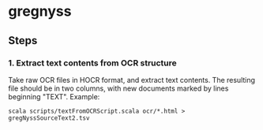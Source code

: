 # gregnyss



## Steps


### 1. Extract text contents from OCR structure

Take raw OCR files in HOCR format, and extract text contents.
The resulting file should be in two columns, with new documents marked by lines beginning "TEXT".  Example:

    scala scripts/textFromOCRScript.scala ocr/*.html >   gregNyssSourceText2.tsv
